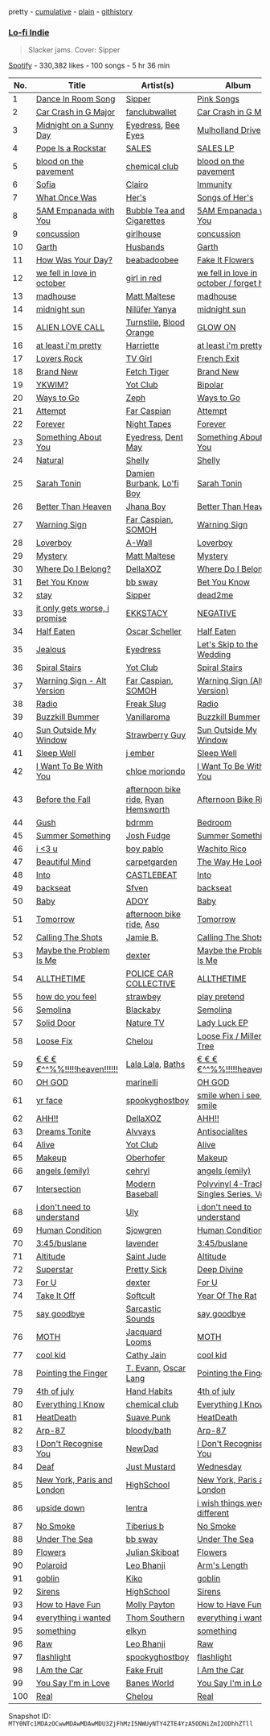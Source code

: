 pretty - [cumulative](/playlists/cumulative/37i9dQZF1DX0CIO5EOSHeD.md) - [plain](/playlists/plain/37i9dQZF1DX0CIO5EOSHeD) - [githistory](https://github.githistory.xyz/mackorone/spotify-playlist-archive/blob/main/playlists/plain/37i9dQZF1DX0CIO5EOSHeD)

### [Lo\-fi Indie](https://open.spotify.com/playlist/37i9dQZF1DX0CIO5EOSHeD)

> Slacker jams\. Cover: Sipper

[Spotify](https://open.spotify.com/user/spotify) - 330,382 likes - 100 songs - 5 hr 36 min

| No. | Title | Artist(s) | Album | Length |
|---|---|---|---|---|
| 1 | [Dance In Room Song](https://open.spotify.com/track/52sDdbKEy6OQbv36sU2lSD) | [Sipper](https://open.spotify.com/artist/2BjcWnk7C01aHhp59HqUED) | [Pink Songs](https://open.spotify.com/album/7HrvucSDN0Bsf3vsyROFnr) | 2:51 |
| 2 | [Car Crash in G Major](https://open.spotify.com/track/3zt5zKBpsliBi0aDldNBsX) | [fanclubwallet](https://open.spotify.com/artist/1NJUWqbiNAk1BPOyQhb2qe) | [Car Crash in G Major](https://open.spotify.com/album/43glATQ0nobuUZOCXPRbQM) | 2:12 |
| 3 | [Midnight on a Sunny Day](https://open.spotify.com/track/0xxJmxdsfdNIO4uChWpitR) | [Eyedress](https://open.spotify.com/artist/3XxNRirzbjfLdDli06zMaB), [Bee Eyes](https://open.spotify.com/artist/5gSDCsyiVBWWpLyky7xzOf) | [Mulholland Drive](https://open.spotify.com/album/7g0KWmMqYJIWcHVVGycNqU) | 2:43 |
| 4 | [Pope Is a Rockstar](https://open.spotify.com/track/0So2sgVa8aJiARPl2P29u2) | [SALES](https://open.spotify.com/artist/6vVztIuqdDHvYWxOEXCzjN) | [SALES LP](https://open.spotify.com/album/7ywSMs3G2OWOGVKMqc7KsE) | 3:07 |
| 5 | [blood on the pavement](https://open.spotify.com/track/7wZ3k0Ii8P1j0MOi595RMf) | [chemical club](https://open.spotify.com/artist/1J4KMCREAODEtqsexXWbeN) | [blood on the pavement](https://open.spotify.com/album/6DOi6n9hQ6mSDLd1iJfIVz) | 3:41 |
| 6 | [Sofia](https://open.spotify.com/track/7B3z0ySL9Rr0XvZEAjWZzM) | [Clairo](https://open.spotify.com/artist/3l0CmX0FuQjFxr8SK7Vqag) | [Immunity](https://open.spotify.com/album/4kkVGtCqE2NiAKosri9Rnd) | 3:08 |
| 7 | [What Once Was](https://open.spotify.com/track/1XrSjpNe49IiygZfzb74pk) | [Her's](https://open.spotify.com/artist/77mJc3M7ZT5oOVM7gNdXim) | [Songs of Her's](https://open.spotify.com/album/03gwRG5IvkStFnjPmgjElw) | 4:15 |
| 8 | [5AM Empanada with You](https://open.spotify.com/track/6VA0hZ5i0fd7XbU1ULk8Pq) | [Bubble Tea and Cigarettes](https://open.spotify.com/artist/2UMeX51X1prCFgi51RHo9P) | [5AM Empanada with You](https://open.spotify.com/album/0HdMW1dYo3cUDv2sWjqrfg) | 5:41 |
| 9 | [concussion](https://open.spotify.com/track/1h1w9olosnfBLzkRGsceCe) | [girlhouse](https://open.spotify.com/artist/7AWyYXZ5tIc0xNSfKLD3QX) | [concussion](https://open.spotify.com/album/2d87gFtOj98tGAOwHxIpj2) | 4:37 |
| 10 | [Garth](https://open.spotify.com/track/0bNuP61EqpZqdNDNGU4GH0) | [Husbands](https://open.spotify.com/artist/2FUIaEhxMNdiBpO8ykabdP) | [Garth](https://open.spotify.com/album/062raJ8B4hT3CiJxrcXp8M) | 3:05 |
| 11 | [How Was Your Day?](https://open.spotify.com/track/1FnaRNR5YLddYYd6xwJ3DX) | [beabadoobee](https://open.spotify.com/artist/35l9BRT7MXmM8bv2WDQiyB) | [Fake It Flowers](https://open.spotify.com/album/3SGFxGF2loXeOFZtKvdmxo) | 4:20 |
| 12 | [we fell in love in october](https://open.spotify.com/track/1BYZxKSf0aTxp8ZFoeyM3d) | [girl in red](https://open.spotify.com/artist/3uwAm6vQy7kWPS2bciKWx9) | [we fell in love in october / forget her](https://open.spotify.com/album/4oRcMHsdNG9IAF3xwv1kWu) | 3:04 |
| 13 | [madhouse](https://open.spotify.com/track/3EsYB7kiB7JsLvP3tHuHij) | [Matt Maltese](https://open.spotify.com/artist/12j6dJrPXanCBwY599pZxf) | [madhouse](https://open.spotify.com/album/47zuKf611JlvNEqmRnhXn0) | 3:31 |
| 14 | [midnight sun](https://open.spotify.com/track/2P7mPtGjXFzHoLgT6sMSyZ) | [Nilüfer Yanya](https://open.spotify.com/artist/09kXLeOXRyfNQMXRaDO4qA) | [midnight sun](https://open.spotify.com/album/28oyoR8mAfNqRGTuKIUuo3) | 4:42 |
| 15 | [ALIEN LOVE CALL](https://open.spotify.com/track/5o5SdS2vu1PgKblBABGlER) | [Turnstile](https://open.spotify.com/artist/2qnpHrOzdmOo1S4ox3j17x), [Blood Orange](https://open.spotify.com/artist/6LEeAFiJF8OuPx747e1wxR) | [GLOW ON](https://open.spotify.com/album/2NrYPcMmQBlbBxopc2XlzS) | 2:56 |
| 16 | [at least i'm pretty](https://open.spotify.com/track/5o9iQVktO08gIlRAHqqxtj) | [Harriette](https://open.spotify.com/artist/4pvvhffb5CTrWsrTCf3tMa) | [at least i'm pretty](https://open.spotify.com/album/2OAHHz54HY0g1vLBr23Gmg) | 1:46 |
| 17 | [Lovers Rock](https://open.spotify.com/track/1H7zdcRD0gLGQY0w5ejGgX) | [TV Girl](https://open.spotify.com/artist/0Y6dVaC9DZtPNH4591M42W) | [French Exit](https://open.spotify.com/album/6WrxgVbi9Q96gV8tZMq3FH) | 3:33 |
| 18 | [Brand New](https://open.spotify.com/track/4uePWT5W8elnUfP2a3xb4P) | [Fetch Tiger](https://open.spotify.com/artist/2Oj1K4H1MalhAhBvuT48ts) | [Brand New](https://open.spotify.com/album/2EupJeogg1it8g0P0EGifE) | 3:25 |
| 19 | [YKWIM?](https://open.spotify.com/track/7ejeQLLLGjVriLS7cojERB) | [Yot Club](https://open.spotify.com/artist/6FugQjLquBF4JzATRN70bR) | [Bipolar](https://open.spotify.com/album/7bbDmub6x679LEFy8eZj5w) | 3:32 |
| 20 | [Ways to Go](https://open.spotify.com/track/3AgXxc21ikmEhPZT3dcoQE) | [Zeph](https://open.spotify.com/artist/502gYHkFCtLzBIcU4ctPLd) | [Ways to Go](https://open.spotify.com/album/095aG2k7hsvjQevGuvtl0G) | 2:07 |
| 21 | [Attempt](https://open.spotify.com/track/0a7RXqXcCSNeo7WxynoNka) | [Far Caspian](https://open.spotify.com/artist/0EzsHuJxUDcfqSqvoPhKG4) | [Attempt](https://open.spotify.com/album/5E28eyKT4NRsWuFY1o0yau) | 4:41 |
| 22 | [Forever](https://open.spotify.com/track/579zXcYm2N9vvsltW2RDJP) | [Night Tapes](https://open.spotify.com/artist/5APEQlUaQ5K70LgPqAdTuU) | [Forever](https://open.spotify.com/album/2q5JOJpEa00GfddyBJAPrz) | 4:09 |
| 23 | [Something About You](https://open.spotify.com/track/0kFFvTvmSgJeNkVKPFaplu) | [Eyedress](https://open.spotify.com/artist/3XxNRirzbjfLdDli06zMaB), [Dent May](https://open.spotify.com/artist/34me8hAxavRmcDIwhxa3b7) | [Something About You](https://open.spotify.com/album/16W9q4d4jeOqHsWqXvNQnU) | 2:33 |
| 24 | [Natural](https://open.spotify.com/track/6VLjdregMReJhKp2r32IWo) | [Shelly](https://open.spotify.com/artist/4z1P9QhvHGEJzPhQAjXYPE) | [Shelly](https://open.spotify.com/album/6FarB45iYtZTAuzzqGcAU3) | 2:43 |
| 25 | [Sarah Tonin](https://open.spotify.com/track/5EWQt0frtOwKK0o3jMohhX) | [Damien Burbank](https://open.spotify.com/artist/6whPKF98aagD2j5A0J4tOT), [Lo'fi Boy](https://open.spotify.com/artist/30zqizQHom62N4hV28E1Hz) | [Sarah Tonin](https://open.spotify.com/album/3FGUEacNwLDjbbnMaT58kX) | 2:34 |
| 26 | [Better Than Heaven](https://open.spotify.com/track/1vv1iEw58OHt0juBWVgoTJ) | [Jhana Boy](https://open.spotify.com/artist/2Vlf1v1k5FzSmOVBsVRT2F) | [Better Than Heaven](https://open.spotify.com/album/4TD3lHUlqgOGL6ikKTYtmG) | 3:18 |
| 27 | [Warning Sign](https://open.spotify.com/track/4pXjVzQUhOQQmuYSGBiyx6) | [Far Caspian](https://open.spotify.com/artist/0EzsHuJxUDcfqSqvoPhKG4), [SOMOH](https://open.spotify.com/artist/6uwvfnsp74AHafIT1vxAG3) | [Warning Sign](https://open.spotify.com/album/7fTpIdQssHGQ1RfkCze3kq) | 2:52 |
| 28 | [Loverboy](https://open.spotify.com/track/3CboywxfJIgvHqi2FF4exb) | [A\-Wall](https://open.spotify.com/artist/56OjNTX2bkrdGcB0staUOV) | [Loverboy](https://open.spotify.com/album/1K1loWZRyk1Dtk5zIy4qjx) | 3:44 |
| 29 | [Mystery](https://open.spotify.com/track/4Hv4J9U4tzp8Knjpg3yj60) | [Matt Maltese](https://open.spotify.com/artist/12j6dJrPXanCBwY599pZxf) | [Mystery](https://open.spotify.com/album/6riLNJCqWuYAoESWmxZay7) | 3:43 |
| 30 | [Where Do I Belong?](https://open.spotify.com/track/06bcKv1UX8IumhdJwDsG8m) | [DellaXOZ](https://open.spotify.com/artist/5WmkhaLngDDw9tLfZ0Z28e) | [Where Do I Belong?](https://open.spotify.com/album/2Gb1vqzOGr9SCf11SsAhYk) | 3:21 |
| 31 | [Bet You Know](https://open.spotify.com/track/7nSX6x2chQ9wh7NHkQFOfh) | [bb sway](https://open.spotify.com/artist/5EszOYdmBVD4jD0vbyKyMz) | [Bet You Know](https://open.spotify.com/album/3sk8t4K2HUDXcPBmhHKNXd) | 3:18 |
| 32 | [stay](https://open.spotify.com/track/23uag9bcLig9W06gC4U8XD) | [Sipper](https://open.spotify.com/artist/2BjcWnk7C01aHhp59HqUED) | [dead2me](https://open.spotify.com/album/6N4nVJcTKMRIvYSLoL5Tx2) | 2:38 |
| 33 | [it only gets worse, i promise](https://open.spotify.com/track/5H0BawU5IlPVzLTiresJwa) | [EKKSTACY](https://open.spotify.com/artist/0ynzbXwyCzxicMKHBoOkSH) | [NEGATIVE](https://open.spotify.com/album/2momrvUqAMigmBoOOKuavE) | 2:34 |
| 34 | [Half Eaten](https://open.spotify.com/track/2KYbp21U0bz5KwyIU5SG3K) | [Oscar Scheller](https://open.spotify.com/artist/6BToM88XrzNI6VL5GxazUq) | [Half Eaten](https://open.spotify.com/album/2rOJ8d7nmnJVr2ALnPC85j) | 3:18 |
| 35 | [Jealous](https://open.spotify.com/track/5KbTBSGUvgDg75gIVhUaAW) | [Eyedress](https://open.spotify.com/artist/3XxNRirzbjfLdDli06zMaB) | [Let's Skip to the Wedding](https://open.spotify.com/album/02U2T90QXPo4XaFUvYURaf) | 2:02 |
| 36 | [Spiral Stairs](https://open.spotify.com/track/6ODsBcPNsjqHzxrhmsPWLD) | [Yot Club](https://open.spotify.com/artist/6FugQjLquBF4JzATRN70bR) | [Spiral Stairs](https://open.spotify.com/album/0JsrXgAVovKYKoKRrBLdMO) | 2:26 |
| 37 | [Warning Sign \- Alt Version](https://open.spotify.com/track/1rIols5fQBAIwsCuN4kFXG) | [Far Caspian](https://open.spotify.com/artist/0EzsHuJxUDcfqSqvoPhKG4), [SOMOH](https://open.spotify.com/artist/6uwvfnsp74AHafIT1vxAG3) | [Warning Sign \(Alt Version\)](https://open.spotify.com/album/622AyvYosXOdxnbW2CprMx) | 2:59 |
| 38 | [Radio](https://open.spotify.com/track/1gyIYA98zceKTnjISviYRz) | [Freak Slug](https://open.spotify.com/artist/5wk7sY8GIg5ihSI09EbWeS) | [Radio](https://open.spotify.com/album/1ZaigXPBR3ve70vpWaP1jB) | 3:11 |
| 39 | [Buzzkill Bummer](https://open.spotify.com/track/1A9E6L24cyCjWSyVquC2Nt) | [Vanillaroma](https://open.spotify.com/artist/3tTYiqgqmGlr2tfujTR7P7) | [Buzzkill Bummer](https://open.spotify.com/album/1wyuVpcuONLiY5qsllzc4K) | 3:02 |
| 40 | [Sun Outside My Window](https://open.spotify.com/track/2N1KZRaNtW6amPcBKb31MV) | [Strawberry Guy](https://open.spotify.com/artist/1AbJ2cmwK400LSvdvBL5Jc) | [Sun Outside My Window](https://open.spotify.com/album/3glwsPmD4tuQ1k5Qnh7O6i) | 3:21 |
| 41 | [Sleep Well](https://open.spotify.com/track/3GWuPbPr5nT65fmew963zV) | [j ember](https://open.spotify.com/artist/4UUDpbs7gikfzHz0CRvdnv) | [Sleep Well](https://open.spotify.com/album/7vT3flPEcoHfHJrGGw1YFU) | 4:08 |
| 42 | [I Want To Be With You](https://open.spotify.com/track/2bYTSTwiAPXDj322o1wKu2) | [chloe moriondo](https://open.spotify.com/artist/3P4vW5tzQvmuoNaFQqzy9q) | [I Want To Be With You](https://open.spotify.com/album/4KDSiUvJGqsrLkHcCFNmxv) | 2:59 |
| 43 | [Before the Fall](https://open.spotify.com/track/1tltnRfo8ByhQKOyX9qbAB) | [afternoon bike ride](https://open.spotify.com/artist/1iXLcpr2SlUwrU2oCP8nI9), [Ryan Hemsworth](https://open.spotify.com/artist/2CgysNw5B7rFNRtRjQbPZ9) | [Afternoon Bike Ride](https://open.spotify.com/album/4aywJtcYsd7cFuRyqnDJgs) | 2:59 |
| 44 | [Gush](https://open.spotify.com/track/1KVmkJwGJqHWQkb1xg1zkg) | [bdrmm](https://open.spotify.com/artist/4Cx5LnF4WNJIn9SSqyeq9C) | [Bedroom](https://open.spotify.com/album/3Pu648nWwshjvkl96rKxPS) | 3:46 |
| 45 | [Summer Something](https://open.spotify.com/track/707q7i5koucX2YSs6vR5pk) | [Josh Fudge](https://open.spotify.com/artist/6FvkNLhuBDTYfqbl6PV0xp) | [Summer Something](https://open.spotify.com/album/7HYvEPOj7atMKoEBQgVtbj) | 3:14 |
| 46 | [i <3 u](https://open.spotify.com/track/5EcGSkkNBMAWOePvLgKde1) | [boy pablo](https://open.spotify.com/artist/7wbkl3zgDZEoZer357mVIw) | [Wachito Rico](https://open.spotify.com/album/3PwdobIILbq5GSoptbJrK5) | 4:15 |
| 47 | [Beautiful Mind](https://open.spotify.com/track/1nSrsbo4Mpsg0UmjMUjMlD) | [carpetgarden](https://open.spotify.com/artist/1rw5Io28PBVxMjikCwvevG) | [The Way He Looks](https://open.spotify.com/album/7pSgyeEXgLRpqhQWP6fyUJ) | 3:19 |
| 48 | [Into](https://open.spotify.com/track/5O408HCYe3tXhyLf5JMjhJ) | [CASTLEBEAT](https://open.spotify.com/artist/0k8UHfMqW86uvhmhHiYzj3) | [Into](https://open.spotify.com/album/22Ta1z6nV13bCOXLQpdY6f) | 3:59 |
| 49 | [backseat](https://open.spotify.com/track/2ivpTUIMtk6YUWmEGEfbpN) | [Sfven](https://open.spotify.com/artist/77NQclqFwTZe98FzGpHsIb) | [backseat](https://open.spotify.com/album/7nYjwblIZN4P6q597kmjNO) | 3:17 |
| 50 | [Baby](https://open.spotify.com/track/0Gm7k2jwz8bKr4xjmr9IG3) | [ADOY](https://open.spotify.com/artist/64sY7LsUjNE3ifONkftTXC) | [Baby](https://open.spotify.com/album/59esV4FoIJ7g7dhnNVELV0) | 3:57 |
| 51 | [Tomorrow](https://open.spotify.com/track/7BKwEybys8ZWeYCMykvUrL) | [afternoon bike ride](https://open.spotify.com/artist/1iXLcpr2SlUwrU2oCP8nI9), [Aso](https://open.spotify.com/artist/45Ui3GdcxzbdJhhTtZLXO8) | [Tomorrow](https://open.spotify.com/album/77Xaj1yittcrI9g7PWbXxq) | 2:08 |
| 52 | [Calling The Shots](https://open.spotify.com/track/327V3cyuKrjlHzcoup18bX) | [Jamie B.](https://open.spotify.com/artist/0V7j0A3N5hup0XNQVKYvrQ) | [Calling The Shots](https://open.spotify.com/album/2tqxQyefvJhebANvFfyS97) | 3:51 |
| 53 | [Maybe the Problem Is Me](https://open.spotify.com/track/5gPRsdhEoR53H4eSRBXnzh) | [dexter](https://open.spotify.com/artist/3bAdh9KH0kxlwrfz7Uh5Aa) | [Maybe the Problem Is Me](https://open.spotify.com/album/0SsPfnh3JLRz8mKRjKD4BB) | 2:13 |
| 54 | [ALLTHETIME](https://open.spotify.com/track/3mU67YAZoGcENLRTu6gLxe) | [POLICE CAR COLLECTIVE](https://open.spotify.com/artist/4FaTP0DGcGHdaTAcUIFTQ2) | [ALLTHETIME](https://open.spotify.com/album/5mt0pY1lSysVsLl5Qqpb2T) | 7:05 |
| 55 | [how do you feel](https://open.spotify.com/track/3BMcTB54pN4oZlIIPNxcy1) | [strawbey](https://open.spotify.com/artist/3Ecd4KEdZpKTW8gi3HOmeX) | [play pretend](https://open.spotify.com/album/47wxXFDjvNfaGnMPaxBjT4) | 4:57 |
| 56 | [Semolina](https://open.spotify.com/track/6vjz5weAmyNgRWdLE6TKln) | [Blackaby](https://open.spotify.com/artist/1Wo9pV7JNPzVzDbVbPJQwE) | [Semolina](https://open.spotify.com/album/6nX8TqbKoYgrjWui1j6QEx) | 3:28 |
| 57 | [Solid Door](https://open.spotify.com/track/2Cv5RfiMkCTgrYKxkYqLAo) | [Nature TV](https://open.spotify.com/artist/43oBGBlKaDxrti8m7QiQrC) | [Lady Luck EP](https://open.spotify.com/album/5HeAzBZmmQl3hbfVCODU24) | 3:51 |
| 58 | [Loose Fix](https://open.spotify.com/track/4IhrvjuTob5DQRcToBvCrk) | [Chelou](https://open.spotify.com/artist/2RwfRD2vlkdztGtVXENShq) | [Loose Fix / Miller Tree](https://open.spotify.com/album/1FVqNAnPtFtnotnrYzndb9) | 2:39 |
| 59 | [€ € € €^^%%!!!!!heaven!!!!!!](https://open.spotify.com/track/3ddBD2MmpWMqkIXJj4Iqxe) | [Lala Lala](https://open.spotify.com/artist/492I2sQFcHDcsZECYX25dE), [Baths](https://open.spotify.com/artist/5zS8r5hRRk1jzD41yYS1NO) | [€ € € €^^%%!!!!!heaven!!!!!!](https://open.spotify.com/album/17CLxl99A1OCvGJKs9kRQx) | 4:23 |
| 60 | [OH GOD](https://open.spotify.com/track/5jRsnHqasY3MPLsZq76KiO) | [marinelli](https://open.spotify.com/artist/0iqCNJHozJhcjPDoX1EJ6a) | [OH GOD](https://open.spotify.com/album/7x4qNYyuYnLTNjuJgG0KJ5) | 2:12 |
| 61 | [yr face](https://open.spotify.com/track/4droTj7wxmaPFhaJ1fI3D4) | [spookyghostboy](https://open.spotify.com/artist/3pHAJqPZhCGNoFShXcqD9k) | [smile when i see you smile](https://open.spotify.com/album/3itgAEBDUiltgKcFabiH52) | 4:35 |
| 62 | [AHH!!](https://open.spotify.com/track/0zkbYZh26A3EjT7gmlsvSm) | [DellaXOZ](https://open.spotify.com/artist/5WmkhaLngDDw9tLfZ0Z28e) | [AHH!!](https://open.spotify.com/album/54sbhVXp3qt7cZZwNWFYHZ) | 1:36 |
| 63 | [Dreams Tonite](https://open.spotify.com/track/3xiMFRYBQL1zxdxbgUmBKI) | [Alvvays](https://open.spotify.com/artist/3kzwYV3OCB010YfXMF0Avt) | [Antisocialites](https://open.spotify.com/album/5TGZvGolR6PoM1zYYyZNzX) | 3:16 |
| 64 | [Alive](https://open.spotify.com/track/2zAzuCsqsZkSkozxTXqtSn) | [Yot Club](https://open.spotify.com/artist/6FugQjLquBF4JzATRN70bR) | [Alive](https://open.spotify.com/album/3EfT0FhcsFzflCWBTxJd2k) | 3:00 |
| 65 | [Makeup](https://open.spotify.com/track/1vTNp2KQzVM5GkQ7sd2GOp) | [Oberhofer](https://open.spotify.com/artist/5zb7wVUx1vTXLB6HX26EnX) | [Makeup](https://open.spotify.com/album/4pBMcr7cjlbsB7MkMiuA0H) | 3:28 |
| 66 | [angels \(emily\)](https://open.spotify.com/track/4CwgOt8rqXn4t9wOQB6Lej) | [cehryl](https://open.spotify.com/artist/0bBrsS9ufPAmeFQgDNG54O) | [angels \(emily\)](https://open.spotify.com/album/33RyzgCDN8X2JhPVolscRw) | 2:49 |
| 67 | [Intersection](https://open.spotify.com/track/4rNqlRwYCCcVUv37ZLmMTY) | [Modern Baseball](https://open.spotify.com/artist/1HxXNvsraqrsgfmju1yKk8) | [Polyvinyl 4\-Track Singles Series, Vol\. 3](https://open.spotify.com/album/7HxyUjqGjryGDxX0aVyoEh) | 3:53 |
| 68 | [i don't need to understand](https://open.spotify.com/track/55Z8UeiGPWq7m5DXxi1uPm) | [Uly](https://open.spotify.com/artist/1i5DopntEK7C4VKpD5F6zg) | [i don't need to understand](https://open.spotify.com/album/40VtthuGOFcTw8Lc1JGJJ3) | 2:26 |
| 69 | [Human Condition](https://open.spotify.com/track/4ulOJhLqbDeBFEbYVX6yjG) | [Sjowgren](https://open.spotify.com/artist/32Ko3nL0210QAt14S3Rs4Y) | [Human Condition](https://open.spotify.com/album/4cGpiQWYOPtHRB3mQLDWCC) | 2:11 |
| 70 | [3:45/buslane](https://open.spotify.com/track/5bvnL42xbgE6GE1Sqc8DcG) | [lavender](https://open.spotify.com/artist/6FfKXg3QdDbbwRs9JzffpY) | [3:45/buslane](https://open.spotify.com/album/4BM0zawOq1iJ5zgjfst8NQ) | 2:08 |
| 71 | [Altitude](https://open.spotify.com/track/5hh5t7Wc3NuzFlRhl5Yxhx) | [Saint Jude](https://open.spotify.com/artist/3xjaPchHHfcWBvkFtpejFh) | [Altitude](https://open.spotify.com/album/7DtfdvLRl8czN4vhSNRJv0) | 3:30 |
| 72 | [Superstar](https://open.spotify.com/track/5wIYMYa6syn9xxL3i0mVx9) | [Pretty Sick](https://open.spotify.com/artist/5JUGL6ec4eULQ5eVEbOC7e) | [Deep Divine](https://open.spotify.com/album/5eS6gZNJGVUix4rp2WyUyQ) | 3:40 |
| 73 | [For U](https://open.spotify.com/track/4jEj8zsFCz9SpY3VL4b50H) | [dexter](https://open.spotify.com/artist/3bAdh9KH0kxlwrfz7Uh5Aa) | [For U](https://open.spotify.com/album/6tHGrUKMR4yQorjJJHnP2Z) | 2:18 |
| 74 | [Take It Off](https://open.spotify.com/track/5xtSnYsevveWRiYmKTnxWS) | [Softcult](https://open.spotify.com/artist/13pYXGtaLO9d06VrXX4Aw0) | [Year Of The Rat](https://open.spotify.com/album/2wqVGl7R2cfwaZecFLTGIm) | 3:11 |
| 75 | [say goodbye](https://open.spotify.com/track/6JdU7eaEl9fPAq0sEVNzGc) | [Sarcastic Sounds](https://open.spotify.com/artist/1bq8rqNnfrojn0OSAfeNXJ) | [say goodbye](https://open.spotify.com/album/1EmJAmRdDyfQAqhXOvKzSB) | 1:26 |
| 76 | [MOTH](https://open.spotify.com/track/3TOSmvd8z9ytPEuNidy2TL) | [Jacquard Looms](https://open.spotify.com/artist/7idhuWALyq1ZL4oeNS6wyy) | [MOTH](https://open.spotify.com/album/3fVUJzWc3x37XYwYBPCmDi) | 4:36 |
| 77 | [cool kid](https://open.spotify.com/track/7Iq3WKDjRaGyYjaAZr0Lcx) | [Cathy Jain](https://open.spotify.com/artist/3b05F8mzcRrH8jIdBNJHHQ) | [cool kid](https://open.spotify.com/album/2AXY3PdfKoLLcIHtEfPSZN) | 4:02 |
| 78 | [Pointing the Finger](https://open.spotify.com/track/67BEckciiEnrJ7s7zVamMO) | [T\. Evann](https://open.spotify.com/artist/2BcGW2sfH7w1xKhKGye5YG), [Oscar Lang](https://open.spotify.com/artist/6deCiWT7ATcDWP2Cvlalvn) | [Pointing the Finger](https://open.spotify.com/album/0UJZlL4wUaA1EednWPufpv) | 4:18 |
| 79 | [4th of july](https://open.spotify.com/track/1jRhmp69z3clRhNjev6P6f) | [Hand Habits](https://open.spotify.com/artist/5poU7FPEYoBlwjzOEWMbX5) | [4th of july](https://open.spotify.com/album/45YbP2VEW69SUjcm27JV6O) | 2:56 |
| 80 | [Everything I Know](https://open.spotify.com/track/1vWjISlgaMob9cjPDK8P7I) | [chemical club](https://open.spotify.com/artist/1J4KMCREAODEtqsexXWbeN) | [Everything I Know](https://open.spotify.com/album/0oZQvFm3gfmsBafjh2VLaI) | 2:44 |
| 81 | [HeatDeath](https://open.spotify.com/track/5plb2kCKv1w1VJIL6NBnPR) | [Suave Punk](https://open.spotify.com/artist/7mHAXsMI3hAj3dUZMR4fnt) | [HeatDeath](https://open.spotify.com/album/0i5IzMJEOcCr8P6dUb9W2n) | 5:17 |
| 82 | [Arp\-87](https://open.spotify.com/track/0VdOve6hETT3KF9u4v1QQ1) | [bloody/bath](https://open.spotify.com/artist/6U0yRPIBTZbMoRS3FRvyWc) | [Arp\-87](https://open.spotify.com/album/7FoR9yVEiQEp5DgXcCz6Sa) | 2:49 |
| 83 | [I Don't Recognise You](https://open.spotify.com/track/75Ss2YNZCqlEPk6iH1cm8U) | [NewDad](https://open.spotify.com/artist/1yz8XixOiIJJ9IxjbnfYV6) | [I Don't Recognise You](https://open.spotify.com/album/1Pj2P9Bc6COE71akjb8MyR) | 4:35 |
| 84 | [Deaf](https://open.spotify.com/track/4mD08TdVCPxyV4xnP5o7Wt) | [Just Mustard](https://open.spotify.com/artist/0wXaC3fHGVXbhwn5iLZMMi) | [Wednesday](https://open.spotify.com/album/75iTRwhc1ujZwiTrCdBQOu) | 5:12 |
| 85 | [New York, Paris and London](https://open.spotify.com/track/6eL2cAKDToQgycn5rHruom) | [HighSchool](https://open.spotify.com/artist/7AG5dB8Dc3yFhzeQaAsxUb) | [New York, Paris and London](https://open.spotify.com/album/27hf9gYYN7sQ39oHHttwKB) | 3:26 |
| 86 | [upside down](https://open.spotify.com/track/0wjI06L5MKsO928VbZ3MLw) | [lentra](https://open.spotify.com/artist/484bfoveqgHfx2VhNY4zzT) | [i wish things were different](https://open.spotify.com/album/4DgNlvFRyReBcM9c3aGXgB) | 2:02 |
| 87 | [No Smoke](https://open.spotify.com/track/1IXHaRuIIuYpIYvisruDvG) | [Tiberius b](https://open.spotify.com/artist/0Kt443UQm5aqR2WCwqSMe0) | [No Smoke](https://open.spotify.com/album/01JxwvDoVgfQjA9PBeLNMa) | 4:12 |
| 88 | [Under The Sea](https://open.spotify.com/track/7nUGcGf4JiQ1e8Xbsx8DTn) | [bb sway](https://open.spotify.com/artist/5EszOYdmBVD4jD0vbyKyMz) | [Under The Sea](https://open.spotify.com/album/7FM6V8sCl1tH7nKyPOo1TR) | 3:59 |
| 89 | [Flowers](https://open.spotify.com/track/3oL1stuPW3PaZ304QT5ok0) | [Julian Skiboat](https://open.spotify.com/artist/62okAGBMx05wl2Oh7JLbUi) | [Flowers](https://open.spotify.com/album/7thBT0lQIZdoJIzaEY0yLM) | 2:28 |
| 90 | [Polaroid](https://open.spotify.com/track/0zt0Q41pagMJPehwBbz9kD) | [Leo Bhanji](https://open.spotify.com/artist/6O5GOlHxncbRRAntqtIYMP) | [Arm's Length](https://open.spotify.com/album/2EgOJAjH9shyxlJ2O4zW3v) | 1:48 |
| 91 | [goblin](https://open.spotify.com/track/6wlZnTt9jfkR31dXabQ6tO) | [Kiko](https://open.spotify.com/artist/5J2LdEGghBCwRFc4pPbDJM) | [goblin](https://open.spotify.com/album/6nvfcbpAqQ1S9pBgrNDr5D) | 1:59 |
| 92 | [Sirens](https://open.spotify.com/track/2pPMCg1tCVQ1otj0UBZFE3) | [HighSchool](https://open.spotify.com/artist/7AG5dB8Dc3yFhzeQaAsxUb) | [Sirens](https://open.spotify.com/album/1bsdy7nF4AxUwS5FL9Eydf) | 4:04 |
| 93 | [How to Have Fun](https://open.spotify.com/track/6jaxe5HpttOQVccAOqAMyq) | [Molly Payton](https://open.spotify.com/artist/6mbzLeDgokrXD05pj6kf0N) | [How to Have Fun](https://open.spotify.com/album/0NXtoR3OrvS8Jfr3PkAl7g) | 3:31 |
| 94 | [everything i wanted](https://open.spotify.com/track/1wv5JHXkjjtAm7CwADyOot) | [Thom Southern](https://open.spotify.com/artist/3YGkI2PubCC6INbbtcpglJ) | [everything i wanted](https://open.spotify.com/album/3fkykLpZgpkeKHFE3XrZHm) | 4:20 |
| 95 | [something](https://open.spotify.com/track/5LuiqfMuvZJ0kyqv59biwj) | [elkyn](https://open.spotify.com/artist/5qlnbZjig0IqfxA0qGRwpM) | [something](https://open.spotify.com/album/6uo6e0M6ZKt2XRPM73JQK6) | 2:10 |
| 96 | [Raw](https://open.spotify.com/track/4Ot0dM7CB4gr9hVu6Hos3Z) | [Leo Bhanji](https://open.spotify.com/artist/6O5GOlHxncbRRAntqtIYMP) | [Raw](https://open.spotify.com/album/4AICfwXPPvRKBzEaUuO32e) | 3:37 |
| 97 | [flashlight](https://open.spotify.com/track/7IDRXVRJDWg2Y1gUz11VS6) | [spookyghostboy](https://open.spotify.com/artist/3pHAJqPZhCGNoFShXcqD9k) | [flashlight](https://open.spotify.com/album/0d0sW4cetIRnwF4yACl9mu) | 3:05 |
| 98 | [I Am the Car](https://open.spotify.com/track/3TH46ofR8DzkLYJUlVtrd9) | [Fake Fruit](https://open.spotify.com/artist/3WpGIqLvk5kAcvvxEHztL9) | [I Am the Car](https://open.spotify.com/album/6RohLnKk8qFHbBeOrdjBPu) | 4:50 |
| 99 | [You Say I'm in Love](https://open.spotify.com/track/5Ss6DqCldgTmIo6BekVOJT) | [Banes World](https://open.spotify.com/artist/5BCnLrqpwYtufR1bDWn0hG) | [You Say I'm in Love](https://open.spotify.com/album/7M3ne50fqV9L911ieSAqyN) | 2:56 |
| 100 | [Real](https://open.spotify.com/track/6JA93Y4aUHtzZyuxCGOhSm) | [Chelou](https://open.spotify.com/artist/2RwfRD2vlkdztGtVXENShq) | [Real](https://open.spotify.com/album/3LDD22obHHlYlxtBlUnj2h) | 3:46 |

Snapshot ID: `MTY0NTc1MDAzOCwwMDAwMDAwMDU3ZjFhMzI5NWUyNTY4ZTE4YzA5ODNiZmI2ODhhZTll`